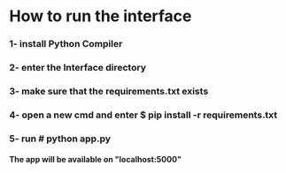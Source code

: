# How to run the interface
### 1- install Python Compiler
### 2- enter the Interface directory
### 3- make sure that the requirements.txt exists 
### 4- open a new cmd and enter $ pip install -r requirements.txt
### 5- run # python app.py

#### The app will be available on "localhost:5000"
